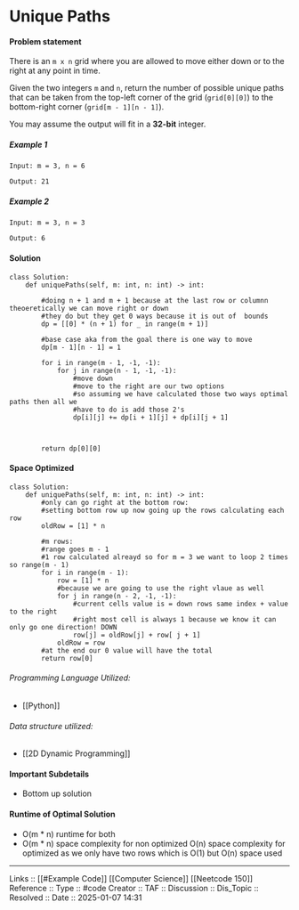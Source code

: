 # Unique Paths

#### Problem statement

There is an `m x n` grid where you are allowed to move either down or to the right at any point in time.

Given the two integers `m` and `n`, return the number of possible unique paths that can be taken from the top-left corner of the grid (`grid[0][0]`) to the bottom-right corner (`grid[m - 1][n - 1]`).

You may assume the output will fit in a **32-bit** integer.
##### Example 1
```
Input: m = 3, n = 6

Output: 21
```
##### Example 2
```
Input: m = 3, n = 3

Output: 6
```
#### Solution
```
class Solution:
    def uniquePaths(self, m: int, n: int) -> int:
        
        #doing n + 1 and m + 1 because at the last row or columnn theoeretically we can move right or down
        #they do but they get 0 ways because it is out of  bounds
        dp = [[0] * (n + 1) for _ in range(m + 1)]

        #base case aka from the goal there is one way to move
        dp[m - 1][n - 1] = 1

        for i in range(m - 1, -1, -1):
            for j in range(n - 1, -1, -1):
                #move down
                #move to the right are our two options
                #so assuming we have calculated those two ways optimal paths then all we
                #have to do is add those 2's
                dp[i][j] += dp[i + 1][j] + dp[i][j + 1]

  

        return dp[0][0]
```

#### Space Optimized

```
class Solution:
    def uniquePaths(self, m: int, n: int) -> int:
        #only can go right at the bottom row:
        #setting bottom row up now going up the rows calculating each row
        oldRow = [1] * n
        
        #m rows:
        #range goes m - 1
        #1 row calculated alreayd so for m = 3 we want to loop 2 times so range(m - 1)
        for i in range(m - 1):
            row = [1] * n
            #because we are going to use the right vlaue as well
            for j in range(n - 2, -1, -1):
                #current cells value is = down rows same index + value to the right
                #right most cell is always 1 because we know it can only go one direction! DOWN
                row[j] = oldRow[j] + row[ j + 1]
            oldRow = row
        #at the end our 0 value will have the total
        return row[0]
```
###### Programming Language Utilized:
- [[Python]]
###### Data structure utilized:

- [[2D Dynamic Programming]]
#### Important Subdetails

- Bottom up solution

#### Runtime of Optimal Solution

- O(m * n) runtime for both
- O(m * n) space complexity for non optimized O(n) space complexity for optimized as we only have two rows which is O(1) but O(n) space used
---
Links :: [[#Example Code]] [[Computer Science]] [[Neetcode 150]]
Reference ::
Type :: #code
Creator ::
TAF ::
Discussion ::
Dis_Topic :: 
Resolved ::
Date :: 2025-01-07 14:31
